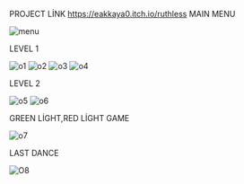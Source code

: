 PROJECT LİNK https://eakkaya0.itch.io/ruthless
MAIN MENU


![menu](https://github.com/user-attachments/assets/b63e4929-81e9-4547-958b-9749886eb0c1)

LEVEL 1 


![o1](https://github.com/user-attachments/assets/0aebdd92-69ba-4a50-80ee-828b977d7261)
![o2](https://github.com/user-attachments/assets/c9b69b52-b545-4923-84a5-ad732eae8367)
![o3](https://github.com/user-attachments/assets/c6a1739a-f724-4a12-b5a7-a64474ea594b)
![o4](https://github.com/user-attachments/assets/045e5654-4861-46b1-8153-91ab49beee40)


LEVEL 2


![o5](https://github.com/user-attachments/assets/9769affb-2b98-40b5-9aa6-f3361b6a0e73)
![o6](https://github.com/user-attachments/assets/4540c191-d860-4d43-be8e-273c11b5d5d0)

GREEN LİGHT,RED LİGHT GAME

![o7](https://github.com/user-attachments/assets/4712a6fe-7573-469c-9364-27e15e5f0d8d)

LAST DANCE

![O8](https://github.com/user-attachments/assets/bca35032-758a-42a6-a1a8-68f8900d5086)
